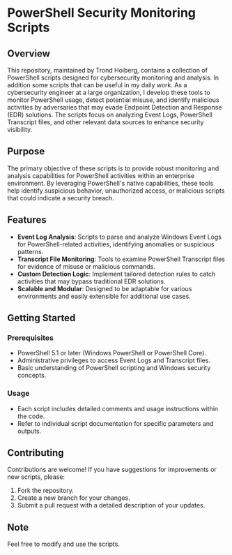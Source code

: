 # PowerShell Security Monitoring Scripts

## Overview
This repository, maintained by Trond Hoiberg, contains a collection of PowerShell scripts designed for cybersecurity monitoring and analysis. In addition some scripts that can be useful in my daily work. 
As a cybersecurity engineer at a large organization, I develop these tools to monitor PowerShell usage, detect potential misuse, and identify malicious activities by adversaries that may evade Endpoint Detection and Response (EDR) solutions. The scripts focus on analyzing Event Logs, PowerShell Transcript files, and other relevant data sources to enhance security visibility.

## Purpose
The primary objective of these scripts is to provide robust monitoring and analysis capabilities for PowerShell activities within an enterprise environment. By leveraging PowerShell's native capabilities, these tools help identify suspicious behavior, unauthorized access, or malicious scripts that could indicate a security breach.

## Features
- **Event Log Analysis**: Scripts to parse and analyze Windows Event Logs for PowerShell-related activities, identifying anomalies or suspicious patterns.
- **Transcript File Monitoring**: Tools to examine PowerShell Transcript files for evidence of misuse or malicious commands.
- **Custom Detection Logic**: Implement tailored detection rules to catch activities that may bypass traditional EDR solutions.
- **Scalable and Modular**: Designed to be adaptable for various environments and easily extensible for additional use cases.

## Getting Started
### Prerequisites
- PowerShell 5.1 or later (Windows PowerShell or PowerShell Core).
- Administrative privileges to access Event Logs and Transcript files.
- Basic understanding of PowerShell scripting and Windows security concepts.

### Usage
- Each script includes detailed comments and usage instructions within the code.
- Refer to individual script documentation for specific parameters and outputs.

## Contributing
Contributions are welcome! If you have suggestions for improvements or new scripts, please:
1. Fork the repository.
2. Create a new branch for your changes.
3. Submit a pull request with a detailed description of your updates.

## Note
Feel free to modify and use the scripts. 